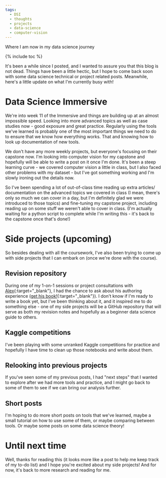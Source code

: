 ```yaml
---
tags:
  - DSI
  - thoughts
  - projects
  - data-science
  - computer-vision
---
```

Where I am now in my data science journey

{% include toc %}

It's been a while since I posted, and I wanted to assure you that this blog is not dead. Things have been a little hectic, but I hope to come back soon with some data science technical or project related posts. Meanwhile, here's a little update on what I'm currently busy with!

# Data Science Immersive

We're into week 11 of the Immersive and things are building up at an almost impossible speed. Looking into more advanced topics as well as case studies now - good exposure and great practice. Regularly using the tools we've learned is probably one of the most important things we need to do to ensure that we know how everything works. That and knowing how to look up documentation of new tools.

We don't have any more weekly projects, but everyone's focusing on their capstone now. I'm looking into computer vision for my capstone and hopefully will be able to write a post on it once I'm done. It's been a steep learning curve - we covered computer vision a little in class, but I also faced other problems with my dataset - but I've got something working and I'm slowly ironing out the details now.

So I've been spending a lot of out-of-class time reading up extra articles/ documentation on the advanced topics we covered in class (I mean, there's only so much we can cover in a day, but I'm definitely glad we were introduced to those topics) and fine-tuning my capstone project, including reading up on some stuff we weren't able to cover in class. (I'm actually waiting for a python script to complete while I'm writing this - it's back to the capstone once that's done!)

# Side projects (upcoming)

So besides dealing with all the coursework, I've also been trying to come up with side projects that I can embark on (once we're done with the course).

## Revision repository

During one of my 1-on-1 sessions or project consultations with [Alex](https://www.linkedin.com/in/alexandercombs){:target="_blank"}, I had the chance to ask about his authoring experience ([get his book!](https://www.amazon.com/Python-Machine-Learning-Blueprints-Intuitive-ebook/dp/B01CID6IGQ){:target="_blank"}). I don't know if I'm ready to write a book yet, but I've been thinking about it, and it inspired me to do something else - one of my side projects will be a GitHub repository that will serve as both my revision notes and hopefully as a beginner data science guide to others.

## Kaggle competitions

I've been playing with some unranked Kaggle competitions for practice and hopefully I have time to clean up those notebooks and write about them.

## Relooking into previous projects

If you've seen some of my previous posts, I had "next steps" that I wanted to explore after we had more tools and practice, and I might go back to some of them to see if we can bring our analysis further.

## Short posts

I'm hoping to do more short posts on tools that we've learned, maybe a small tutorial on how to use some of them, or maybe comparing between tools. Or maybe some posts on some data science theory!

# Until next time

Well, thanks for reading this (it looks more like a post to help me keep track of my to-do list) and I hope you're excited about my side projects! And for now, it's back to more research and reading for me.
